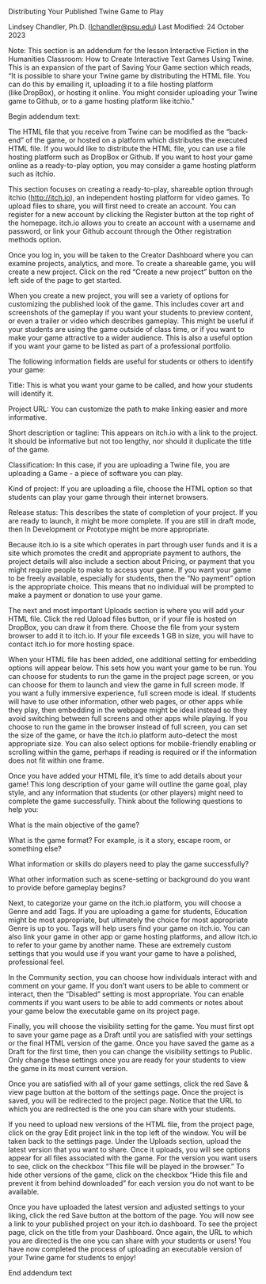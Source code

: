Distributing Your Published Twine Game to Play 

Lindsey Chandler, Ph.D. (lchandler@psu.edu)
Last Modified: 24 October 2023 

 
Note: This section is an addendum for the lesson Interactive Fiction in the Humanities Classroom: How to Create Interactive Text Games Using Twine. This is an expansion of the part of Saving Your Game section which reads, “It is possible to share your Twine game by distributing the HTML file. You can do this by emailing it, uploading it to a file hosting platform (like DropBox), or hosting it online. You might consider uploading your Twine game to Github, or to a game hosting platform like itchio." 

 
Begin addendum text:  

The HTML file that you receive from Twine can be modified as the “back-end” of the game, or hosted on a platform which distributes the executed HTML file. If you would like to distribute the HTML file, you can use a file hosting platform such as DropBox or Github. If you want to host your game online as a ready-to-play option, you may consider a game hosting platform such as itchio.  

This section focuses on creating a ready-to-play, shareable option through itchio (http://itch.io), an independent hosting platform for video games. To upload files to share, you will first need to create an account. You can register for a new account by clicking the Register button at the top right of the homepage. itch.io allows you to create an account with a username and password, or link your Github account through the Other registration methods option.  

Once you log in, you will be taken to the Creator Dashboard where you can examine projects, analytics, and more. To create a shareable game, you will create a new project. Click on the red “Create a new project” button on the left side of the page to get started.  

When you create a new project, you will see a variety of options for customizing the published look of the game. This includes cover art and screenshots of the gameplay if you want your students to preview content, or even a trailer or video which describes gameplay. This might be useful if your students are using the game outside of class time, or if you want to make your game attractive to a wider audience. This is also a useful option if you want your game to be listed as part of a professional portfolio. 

The following information fields are useful for students or others to identify your game:  

 

Title: This is what you want your game to be called, and how your students will identify it.  

Project URL: You can customize the path to make linking easier and more informative.  

Short description or tagline: This appears on itch.io with a link to the project. It should be informative but not too lengthy, nor should it duplicate the title of the game.  

Classification: In this case, if you are uploading a Twine file, you are uploading a Game - a piece of software you can play.  

Kind of project: If you are uploading a file, choose the HTML option so that students can play your game through their internet browsers.  

Release status: This describes the state of completion of your project. If you are ready to launch, it might be more complete. If you are still in draft mode, then In Development or Prototype might be more appropriate.  

 

Because itch.io is a site which operates in part through user funds and it is a site which promotes the credit and appropriate payment to authors, the project details will also include a section about Pricing, or payment that you might require people to make to access your game. If you want your game to be freely available, especially for students, then the “No payment” option is the appropriate choice. This means that no individual will be prompted to make a payment or donation to use your game.  

The next and most important Uploads section is where you will add your HTML file. Click the red Upload files button, or if your file is hosted on DropBox, you can draw it from there. Choose the file from your system browser to add it to itch.io. If your file exceeds 1 GB in size, you will have to contact itch.io for more hosting space.  

When your HTML file has been added, one additional setting for embedding options will appear below. This sets how you want your game to be run. You can choose for students to run the game in the project page screen, or you can choose for them to launch and view the game in full screen mode. If you want a fully immersive experience, full screen mode is ideal. If students will have to use other information, other web pages, or other apps while they play, then embedding in the webpage might be ideal instead so they avoid switching between full screens and other apps while playing. If you choose to run the game in the browser instead of full screen, you can set the size of the game, or have the itch.io platform auto-detect the most appropriate size. You can also select options for mobile-friendly enabling or scrolling within the game, perhaps if reading is required or if the information does not fit within one frame.  

Once you have added your HTML file, it’s time to add details about your game! This long description of your game will outline the game goal, play style, and any information that students (or other players) might need to complete the game successfully. Think about the following questions to help you:  

 

What is the main objective of the game? 

What is the game format? For example, is it a story, escape room, or something else?  

What information or skills do players need to play the game successfully?  

What other information such as scene-setting or background do you want to provide before gameplay begins?  

 

Next, to categorize your game on the itch.io platform, you will choose a Genre and add Tags. If you are uploading a game for students, Education might be most appropriate, but ultimately the choice for most appropriate Genre is up to you. Tags will help users find your game on itch.io. You can also link your game in other app or game hosting platforms, and allow itch.io to refer to your game by another name. These are extremely custom settings that you would use if you want your game to have a polished, professional feel.  

In the Community section, you can choose how individuals interact with and comment on your game. If you don’t want users to be able to comment or interact, then the “Disabled” setting is most appropriate. You can enable comments if you want users to be able to add comments or notes about your game below the executable game on its project page.  

Finally, you will choose the visibility setting for the game. You must first opt to save your game page as a Draft until you are satisfied with your settings or the final HTML version of the game. Once you have saved the game as a Draft for the first time, then you can change the visibility settings to Public. Only change these settings once you are ready for your students to view the game in its most current version.  

Once you are satisfied with all of your game settings, click the red Save & view page button at the bottom of the settings page. Once the project is saved, you will be redirected to the project page. Notice that the URL to which you are redirected is the one you can share with your students.  

If you need to upload new versions of the HTML file, from the project page, click on the gray Edit project link in the top left of the window. You will be taken back to the settings page. Under the Uploads section, upload the latest version that you want to share. Once it uploads, you will see options appear for all files associated with the game. For the version you want users to see, click on the checkbox “This file will be played in the browser.” To hide other versions of the game, click on the checkbox “Hide this file and prevent it from behind downloaded” for each version you do not want to be available.  

Once you have uploaded the latest version and adjusted settings to your liking, click the red Save button at the bottom of the page. You will now see a link to your published project on your itch.io dashboard. To see the project page, click on the title from your Dashboard. Once again, the URL to which you are directed is the one you can share with your students or users! You have now completed the process of uploading an executable version of your Twine game for students to enjoy!  

 

End addendum text  
